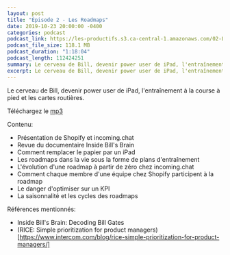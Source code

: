 ```yaml
---
layout: post
title: "Épisode 2 - Les Roadmaps"
date: 2019-10-23 20:00:00 -0400
categories: podcast
podcast_link: https://les-productifs.s3.ca-central-1.amazonaws.com/02-Les-Roadmaps.mp3
podcast_file_size: 118.1 MB
podcast_duration: "1:18:04"
podcast_length: 112424251
summary: Le cerveau de Bill, devenir power user de iPad, l'entraînement à la course à pied et les cartes routières
excerpt: Le cerveau de Bill, devenir power user de iPad, l'entraînement à la course à pied et les cartes routières
---
```


Le cerveau de Bill, devenir power user de iPad, l'entraînement à la course à pied et les cartes routières.

Téléchargez le [mp3](https://les-productifs.s3.ca-central-1.amazonaws.com/02-Les-Roadmaps.mp3)

Contenu:

- Présentation de Shopify et incoming.chat
- Revue du documentaire Inside Bill's Brain
- Comment remplacer le papier par un iPad
- Les roadmaps dans la vie sous la forme de plans d'entraînement
- L'évolution d'une roadmap à partir de zéro chez incoming.chat
- Comment chaque membre d'une équipe chez Shopify participent à la roadmap
- Le danger d'optimiser sur un KPI
- La saisonnalité et les cycles des roadmaps

Références mentionnés:

- Inside Bill's Brain: Decoding Bill Gates
- (RICE: Simple prioritization for product managers)[https://www.intercom.com/blog/rice-simple-prioritization-for-product-managers/]
